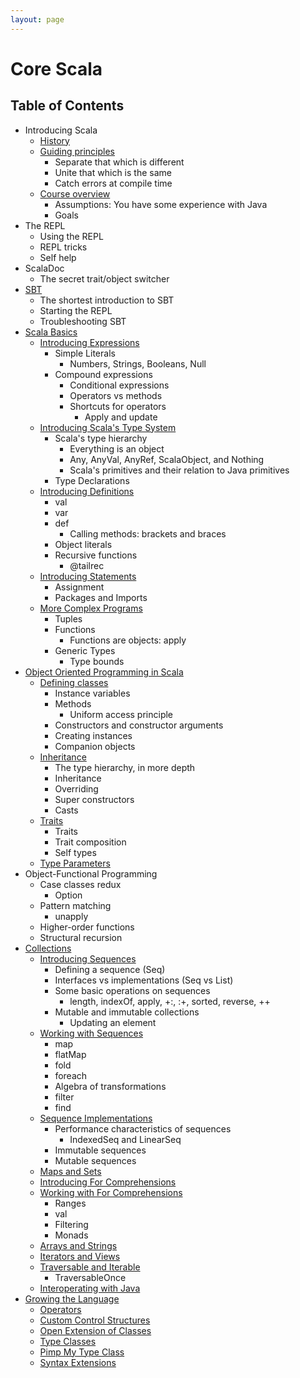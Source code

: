 ```yaml
---
layout: page
---
```


# Core Scala

## Table of Contents

- Introducing Scala
  - [History](intro/history.html)
  - [Guiding principles](intro/guiding-principles.html)
    - Separate that which is different
    - Unite that which is the same
    - Catch errors at compile time
  - [Course overview](intro/course-overview.html)
    - Assumptions: You have some experience with Java
    - Goals
- The REPL
  - Using the REPL
  - REPL tricks
  - Self help
- ScalaDoc
  - The secret trait/object switcher
- [SBT](sbt/index.html)
  - The shortest introduction to SBT
  - Starting the REPL
  - Troubleshooting SBT
- [Scala Basics](scala-basics/index.html)
  - [Introducing Expressions](scala-basics/expressions.html)
    - Simple Literals
      - Numbers, Strings, Booleans, Null
    - Compound expressions
      - Conditional expressions
      - Operators vs methods
      - Shortcuts for operators
        - Apply and update
  - [Introducing Scala's Type System](scala-basics/types.html)
    - Scala's type hierarchy
      - Everything is an object
      - Any, AnyVal, AnyRef, ScalaObject, and Nothing
      - Scala's primitives and their relation to Java primitives
    - Type Declarations
  - [Introducing Definitions](scala-basics/definitions.html)
    - val
    - var
    - def
      - Calling methods: brackets and braces
    - Object literals
    - Recursive functions
      - @tailrec
  - [Introducing Statements](scala-basics/statements.html)
    - Assignment
    - Packages and Imports
  - [More Complex Programs](scala-basics/more-expressions.html)
    - Tuples
    - Functions
      - Functions are objects: apply
    - Generic Types
      - Type bounds
- [Object Oriented Programming in Scala](oo/index.html)
  - [Defining classes](oo/defining.html)
    - Instance variables
    - Methods
      - Uniform access principle
    - Constructors and constructor arguments
    - Creating instances
    - Companion objects
  - [Inheritance](oo/inheritance.html)
    - The type hierarchy, in more depth
    - Inheritance
    - Overriding
    - Super constructors
    - Casts
  - [Traits](oo/traits.html)
    - Traits
    - Trait composition
    - Self types
  - [Type Parameters](oo/type-parameters.html)
- Object-Functional Programming
  - Case classes redux
    - Option
  - Pattern matching
    - unapply
  - Higher-order functions
  - Structural recursion
- [Collections](collections/index.html)
  - [Introducing Sequences](collections/seq.html)
    - Defining a sequence (Seq)
    - Interfaces vs implementations (Seq vs List)
    - Some basic operations on sequences
      - length, indexOf, apply, +:, :+, sorted, reverse, ++
    - Mutable and immutable collections
      - Updating an element
  - [Working with Sequences](collections/working-with-seq.html)
    - map
    - flatMap
    - fold
    - foreach
    - Algebra of transformations
    - filter
    - find
  - [Sequence Implementations](collections/seq-implementations.html)
    - Performance characteristics of sequences
      - IndexedSeq and LinearSeq
    - Immutable sequences
    - Mutable sequences
  - [Maps and Sets](collections/map-and-set.html)
  - [Introducing For Comprehensions](collections/for-comprehensions.html)
  - [Working with For Comprehensions](collections/working-with-for-comprehensions.html)
    - Ranges
    - val
    - Filtering
    - Monads
  - [Arrays and Strings](collections/arrays-and-strings.html)
  - [Iterators and Views](collections/iterators.html)
  - [Traversable and Iterable](collections/traversable.html)
    - TraversableOnce
  - [Interoperating with Java](collections/java-interop.html)
- [Growing the Language](dsl/index.html)
  - [Operators](dsl/operators.html)
  - [Custom Control Structures](dsl/control.html)
  - [Open Extension of Classes](dsl/implicits.html)
  - [Type Classes](dsl/type-classes.html)
  - [Pimp My Type Class](dsl/pimping.html)
  - [Syntax Extensions](dsl/macros.html)
